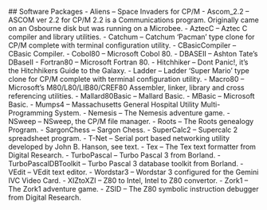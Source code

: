 
## Software Packages
    - Aliens – Space Invaders for CP/M
    - Ascom_2.2 – ASCOM ver 2.2 for CP/M 2.2 is a Communications program.     Originally came on an Osbourne disk but was running on a Microbee.
    - AztecC – Aztec C compiler and library utilities.
    - Catchum – Catchum ‘Pacman’ type clone for CP/M complete with terminal configuration utility.
    - CBasicCompiler – CBasic Compiler.
    - Cobol80 – Microsoft Cobol 80.
    - DBASEII – Ashton Tate’s DBaseII
    - Fortran80 – Microsoft Fortran 80.
    - Hitchhiker – Dont Panic!, it’s the Hitchhikers Guide to the Galaxy.
    - Ladder – Ladder ‘Super Mario’ type clone for CP/M complete with terminal configuration utility.
    - Macro80 – Microsoft’s M80/L80/LIB80/CREF80 Assembler, linker, library and cross referencing utilities.
    - Mallard80Basic – Mallard Basic.
    - MBasic – Microsoft Basic.
    - Mumps4 – Massachusetts General Hospital Utility Multi-Programming System.
    - Nemesis – The Nemesis adventure game.
    - NSweep – NSweep, the CP/M file manager.
    - Roots – The Roots genealogy Program.
    - SargonChess – Sargon Chess.
    - SuperCalc2 – Supercalc 2 spreadsheet program.
    - T-Net – Serial port based networking utility developed by John B. Hanson, see text.
    - Tex – The Tex text formatter from Digital Research.
    - TurboPascal – Turbo Pascal 3 from Borland.
    - TurboPascalDBToolkit – Turbo Pascal 3 database toolkit from Borland.
    - VEdit – VEdit text editor.
    - Wordstar3 – Wordstar 3 configured for the Gemini IVC Video Card.
    - XIZtoXZI – Z80 to Intel, Intel to Z80 convertor.
    - Zork1 – The Zork1 adventure game.
    - ZSID – The Z80 symbolic instruction debugger from Digital Research.
